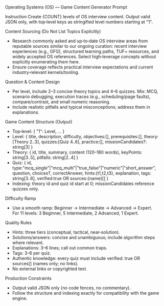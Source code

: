 Operating Systems (OS) — Game Content Generator Prompt

Instruction
Create {COUNT} levels of OS interview content. Output valid JSON only, with top‑level keys as stringified level numbers starting at "1".

Content Sourcing (Do Not List Topics Explicitly)
- Research commonly asked and up‑to‑date OS interview areas from reputable sources similar to our ongoing curation: recent interview experiences (e.g., GFG), structured learning paths, TUF+ resources, and widely accepted OS references. Select high‑leverage concepts without explicitly enumerating them here.
- Ensure coverage reflects practical interview expectations and current industry‑relevant kernels/tooling.

Question & Content Design
- Per level, include 2–3 concise theory topics and 4–6 quizzes. Mix: MCQ, scenario debugging, execution traces (e.g., scheduling/page faults), compare/contrast, and small numeric reasoning.
- Include realistic pitfalls and typical misconceptions; address them in explanations.

Game Content Structure (Output)
- Top‑level: { "1": Level, ... }
- Level: { title, description, difficulty, objectives:[], prerequisites:[], theory:[Theory 2..3], quizzes:[Quiz 4..6], practice:[], missionCandidates?: string[3] }
- Theory: { id, title, summary, content (120–180 words), keyPoints: string[3..5], pitfalls: string[2..4] }
- Quiz: { id, type:"mcq_single"|"mcq_multi"|"true_false"|"numeric"|"short_answer", question, choices?, correctAnswer, hints:{t1,t2,t3}, explanation, tags: string[3..6], verified:true OR sources:{name}[] }
- Indexing: theory id and quiz id start at 0; missionCandidates reference quizzes only.

Difficulty Ramp
- Use a smooth ramp: Beginner → Intermediate → Advanced → Expert. For 11 levels: 3 Beginner, 5 Intermediate, 2 Advanced, 1 Expert.

Quality Rules
- Hints: three tiers (conceptual, tactical, near‑solution).
- Solutions/answers: concise and unambiguous; include algorithm steps where relevant.
- Explanations: 3–6 lines; call out common traps.
- Tags: 3–6 per quiz.
- Authentic knowledge: every quiz must include verified: true OR sources[] (names only; no links).
- No external links or copyrighted text.

Production Constraints
- Output valid JSON only (no code fences, no commentary).
- Follow the structure and indexing exactly for compatibility with the game engine.
